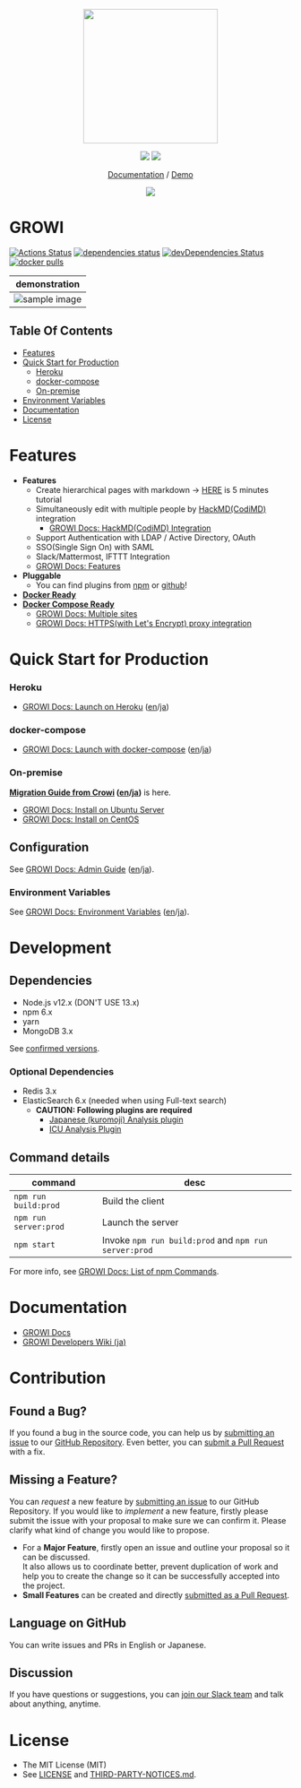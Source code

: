 <p align="center">
  <a href="https://growi.org">
    <img src="https://user-images.githubusercontent.com/1638767/38254268-d4476bbe-3793-11e8-964c-8865d690baff.png" width="240px">
  </a>
</p>
<p align="center">
  <a href="https://github.com/weseek/growi/releases/latest"><img src="https://img.shields.io/github/release/weseek/growi.svg"></a>
  <a href="https://growi-slackin.weseek.co.jp/"><img src="https://growi-slackin.weseek.co.jp/badge.svg"></a>
</p>

<p align="center">
  <a href="https://docs.growi.org">Documentation</a> / <a href="https://demo.growi.org">Demo</a>
</p>
<p align="center">
  <a href="https://heroku.com/deploy"><img src="https://www.herokucdn.com/deploy/button.png"></a>
</p>


GROWI
===========

[![Actions Status](https://github.com/weseek/growi/workflows/Node%20CI/badge.svg)](https://github.com/weseek/growi/actions)
[![dependencies status](https://david-dm.org/weseek/growi.svg)](https://david-dm.org/weseek/growi)
[![devDependencies Status](https://david-dm.org/weseek/growi/dev-status.svg)](https://david-dm.org/weseek/growi?type=dev)
[![docker pulls](https://img.shields.io/docker/pulls/weseek/growi.svg)](https://hub.docker.com/r/weseek/growi/)

| demonstration |
| :-: |
|![sample image](https://user-images.githubusercontent.com/42988650/70600974-6b29cc80-1c34-11ea-94ef-33c39c6a00dc.gif)|

Table Of Contents
---------------

- [Features](#features)
- [Quick Start for Production](#quick-start-for-production)
    - [Heroku](#heroku)
    - [docker-compose](#docker-compose)
    - [On-premise](#on-premise)
- [Environment Variables](#environment-variables)
- [Documentation](#documentation)
- [License](#license)

Features
========

* **Features**
    * Create hierarchical pages with markdown -> [HERE](https://docs.growi.org/en/guide/getting-started/five_minutes.html) is 5 minutes tutorial
    * Simultaneously edit with multiple people by [HackMD(CodiMD)](https://hackmd.io/) integration
        * [GROWI Docs: HackMD(CodiMD) Integration](https://docs.growi.org/en/admin-guide/admin-cookbook/integrate-with-hackmd.html)
    * Support Authentication with LDAP / Active Directory, OAuth
    * SSO(Single Sign On) with SAML
    * Slack/Mattermost, IFTTT Integration
    * [GROWI Docs: Features](https://docs.growi.org/en/guide/features/page_layout.html)
* **Pluggable**
    * You can find plugins from [npm](https://www.npmjs.com/browse/keyword/growi-plugin) or [github](https://github.com/search?q=topic%3Agrowi-plugin)!
* **[Docker Ready][dockerhub]**
* **[Docker Compose Ready][docker-compose]**
    * [GROWI Docs: Multiple sites](https://docs.growi.org/en/admin-guide/admin-cookbook/multi-app.html)
    * [GROWI Docs: HTTPS(with Let's Encrypt) proxy integration](https://docs.growi.org/en/admin-guide/admin-cookbook/lets-encrypt.html)

Quick Start for Production
===========================

### Heroku

- [GROWI Docs: Launch on Heroku](https://docs.growi.org/en/admin-guide/getting-started/heroku.html) ([en](https://docs.growi.org/en/admin-guide/getting-started/heroku.html)/[ja](https://docs.growi.org/ja/admin-guide/getting-started/heroku.html))

### docker-compose

- [GROWI Docs: Launch with docker-compose](https://docs.growi.org/en/admin-guide/getting-started/docker-compose.html) ([en](https://docs.growi.org/en/admin-guide/getting-started/docker-compose.html)/[ja](https://docs.growi.org/ja/admin-guide/getting-started/docker-compose.html))

### On-premise

**[Migration Guide from Crowi](https://docs.growi.org/en/admin-guide/migration-guide/from-crowi-onpremise.html) ([en](https://docs.growi.org/en/admin-guide/migration-guide/from-crowi-onpremise.html)/[ja](https://docs.growi.org/ja/admin-guide/migration-guide/from-crowi-onpremise.html))** is here.

- [GROWI Docs: Install on Ubuntu Server](https://docs.growi.org/en/admin-guide/getting-started/ubuntu-server.html)
- [GROWI Docs: Install on CentOS](https://docs.growi.org/en/admin-guide/getting-started/centos.html)


Configuration
------------

See [GROWI Docs: Admin Guide](https://docs.growi.org/en/admin-guide/) ([en](https://docs.growi.org/en/admin-guide/)/[ja](https://docs.growi.org/ja/admin-guide/)).

### Environment Variables

See [GROWI Docs: Environment Variables](https://docs.growi.org/en/admin-guide/admin-cookbook/env-vars.html) ([en](https://docs.growi.org/en/admin-guide/admin-cookbook/env-vars.html)/[ja](https://docs.growi.org/ja/admin-guide/admin-cookbook/env-vars.html)).


Development
==========

## Dependencies

- Node.js v12.x (DON'T USE 13.x)
- npm 6.x
- yarn
- MongoDB 3.x

See [confirmed versions](https://docs.growi.org/en/dev/startup/dev-env.html#set-up-node-js-environment).

### Optional Dependencies

- Redis 3.x
- ElasticSearch 6.x (needed when using Full-text search)
    - **CAUTION: Following plugins are required**
        - [Japanese (kuromoji) Analysis plugin](https://www.elastic.co/guide/en/elasticsearch/plugins/current/analysis-kuromoji.html)
        - [ICU Analysis Plugin](https://www.elastic.co/guide/en/elasticsearch/plugins/current/analysis-icu.html)

## Command details

|command|desc|
|--|--|
|`npm run build:prod`|Build the client|
|`npm run server:prod`|Launch the server|
|`npm start`|Invoke `npm run build:prod` and `npm run server:prod`|

For more info, see [GROWI Docs: List of npm Commands](https://docs.growi.org/en/dev/startup/launch.html#list-of-npm-commands).


Documentation
==============

- [GROWI Docs](https://docs.growi.org/)
- [GROWI Developers Wiki (ja)](https://dev.growi.org/)


Contribution
============

Found a Bug?
-------------

If you found a bug in the source code, you can help us by
[submitting an issue][issues] to our [GitHub Repository][growi]. Even better, you can
[submit a Pull Request][pulls] with a fix.

Missing a Feature?
-------------------

You can *request* a new feature by [submitting an issue][issues] to our GitHub
Repository. If you would like to *implement* a new feature, firstly please submit the issue with your proposal to make sure we can confirm it. Please clarify what kind of change you would like to propose.

* For a **Major Feature**, firstly open an issue and outline your proposal so it can be discussed.  
It also allows us to coordinate better, prevent duplication of work and help you to create the change so it can be successfully accepted into the project.
* **Small Features** can be created and directly [submitted as a Pull Request][pulls].


Language on GitHub
------------------

You can write issues and PRs in English or Japanese.

Discussion
-----------

If you have questions or suggestions, you can [join our Slack team](https://growi-slackin.weseek.co.jp/) and talk about anything, anytime.


License
=======

* The MIT License (MIT)
* See [LICENSE](https://github.com/weseek/growi/blob/master/LICENSE) and [THIRD-PARTY-NOTICES.md](https://github.com/weseek/growi/blob/master/THIRD-PARTY-NOTICES.md).


[crowi]: https://github.com/crowi/crowi
[growi]: https://github.com/weseek/growi
[issues]: https://github.com/weseek/growi/issues
[pulls]: https://github.com/weseek/growi/pulls
[dockerhub]: https://hub.docker.com/r/weseek/growi
[docker-compose]: https://github.com/weseek/growi-docker-compose
